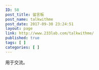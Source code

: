 ```yaml
---
ID: 58
post_title: 留言板
post_name: talkwithme
post_date: 2017-09-30 23:24:51
layout: page
link: http://www.233lab.com/talkwithme/
published: true
tags: [ ]
categories: [ ]
---
```

用于交流。